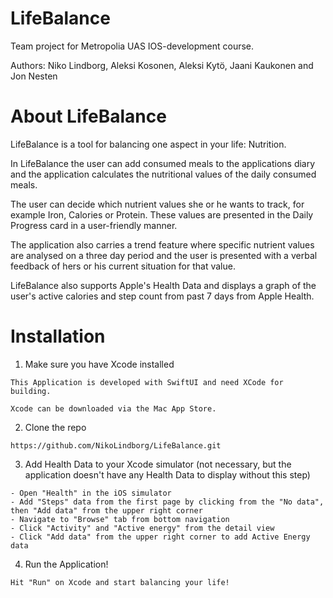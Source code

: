 # LifeBalance

Team project for Metropolia UAS IOS-development course.

Authors: Niko Lindborg, Aleksi Kosonen, Aleksi Kytö, Jaani Kaukonen and Jon Nesten

# About LifeBalance

LifeBalance is a tool for balancing one aspect in your life: Nutrition. 

In LifeBalance the user can add consumed meals to the applications diary and the application calculates the nutritional values of the daily consumed meals. 

The user can decide which nutrient values she or he wants to track, for example Iron, Calories or Protein. These values are presented in the Daily Progress card in a user-friendly manner. 

The application also carries a trend feature where specific nutrient values are analysed on a three day period and the user is presented with a verbal feedback of hers or his current situation for that value.

LifeBalance also supports Apple's Health Data and displays a graph of the user's active calories and step count from past 7 days from Apple Health. 

# Installation

1. Make sure you have Xcode installed
```
This Application is developed with SwiftUI and need XCode for building. 

Xcode can be downloaded via the Mac App Store. 
```

2. Clone the repo
```
https://github.com/NikoLindborg/LifeBalance.git
```

3. Add Health Data to your Xcode simulator (not necessary, but the application doesn't have any Health Data to display without this step)
```
- Open "Health" in the iOS simulator
- Add "Steps" data from the first page by clicking from the "No data", then "Add data" from the upper right corner
- Navigate to "Browse" tab from bottom navigation
- Click "Activity" and "Active energy" from the detail view
- Click "Add data" from the upper right corner to add Active Energy data
```

4. Run the Application!
```
Hit "Run" on Xcode and start balancing your life!
```
